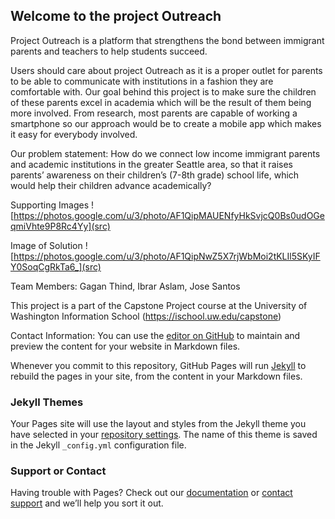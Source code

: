 ## Welcome to the project Outreach

Project Outreach is a platform that strengthens the bond between immigrant parents and teachers to help students succeed.

Users should care about project Outreach as it is a proper outlet for parents to be able to communicate with institutions in a fashion they are comfortable with. Our goal behind this project is to make sure the children of these parents excel in academia which will be the result of them being more involved. From research, most parents are capable of working a smartphone so our approach would be to create a mobile app which makes it easy for everybody involved. 

Our problem statement:
How do we connect low income immigrant parents and academic institutions in the greater Seattle area, so that it raises parents’ awareness on their children’s (7-8th grade) school life, which would help their children advance academically?

Supporting Images ![https://photos.google.com/u/3/photo/AF1QipMAUENfyHkSvjcQ0Bs0udOGeqmiVhte9P8Rc4Yy](src)


Image of Solution ![https://photos.google.com/u/3/photo/AF1QipNwZ5X7rjWbMoi2tKLIl5SKyIFY0SoqCgRkTa6_](src)



Team Members: Gagan Thind, Ibrar Aslam, Jose Santos

This project is a part of the Capstone Project course at the University of Washington Information School (https://ischool.uw.edu/capstone)

Contact Information: 
You can use the [editor on GitHub](https://github.com/Jose08101/capstone_outreach/edit/master/README.md) to maintain and preview the content for your website in Markdown files.

Whenever you commit to this repository, GitHub Pages will run [Jekyll](https://jekyllrb.com/) to rebuild the pages in your site, from the content in your Markdown files.

### Jekyll Themes

Your Pages site will use the layout and styles from the Jekyll theme you have selected in your [repository settings](https://github.com/Jose08101/capstone_outreach/settings). The name of this theme is saved in the Jekyll `_config.yml` configuration file.

### Support or Contact

Having trouble with Pages? Check out our [documentation](https://help.github.com/categories/github-pages-basics/) or [contact support](https://github.com/contact) and we’ll help you sort it out.
